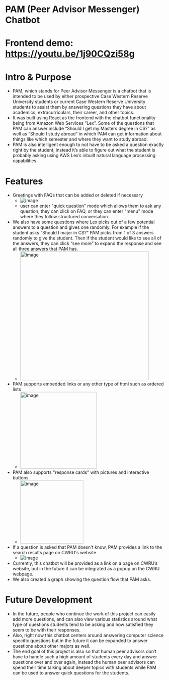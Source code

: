 # PAM (Peer Advisor Messenger) Chatbot

# Frontend demo: https://youtu.be/1j90CQzi58g


# Intro & Purpose
- PAM, which stands for Peer Advisor Messenger is a chatbot that is intended to be used by either prospective Case Western Reserve University students or current Case Western Reserve University students to assist them by answering questions they have about academics, extracurriculars, their career, and other topics. 
- It was built using React as the frontend with the chatbot functionality being from Amazon Web Services “Lex”. Some of the questions that PAM can answer include “Should I get my Masters degree in CS?” as well as “Should I study abroad” in which PAM can get information about things like which semester and where they want to study abroad. 
- PAM is also intelligent enough to not have to be asked a question exactly right by the student, instead it’s able to figure out what the student is probably asking using AWS Lex’s inbuilt natural language processing capabilities. 

# Features
- Greetings with FAQs that can be added or deleted if necessary
  - ![image](https://user-images.githubusercontent.com/29404461/164864822-cddcb52a-f706-4b4a-bdb6-60099cb20e57.png)
  - user can enter "quick question" mode which allows them to ask any question, they can click on FAQ, or they can enter "menu" mode where they follow structured conversation
- We also have some questions where Lex picks out of a few potential answers to a question and gives one randomly. For example if the student asks “Should I major in CS?” PAM picks from 1 of 3 answers randomly to give the student. Then if the student would like to see all of the answers, they can click “see more” to expand the response and see all three answers that PAM has. 
  - <img width="408" alt="image" src="https://user-images.githubusercontent.com/29404461/163715638-3c523042-2863-4ff0-80ae-c20b78b8d62f.png">
- PAM supports embedded links or any other type of html such as ordered lists 
  -  <img width="243" alt="image" src="https://user-images.githubusercontent.com/29404461/163715670-0927e0ef-56bd-4bcc-9471-2a65031ea20f.png">
- PAM also supports "response cards" with pictures and interactive buttons 
  - <img width="200" alt="image" src="https://user-images.githubusercontent.com/29404461/163715682-34e72e66-fde3-4d94-b9b9-507800703daf.png">
- If a question is asked that PAM doesn't know, PAM provides a link to the search results page on CWRU's website 
  - ![image](https://user-images.githubusercontent.com/29404461/164865109-a794541d-2f68-4450-8015-13dbbdeec812.png)
- Currently, this chatbot will be provided as a link on a page on CWRU’s website, but in the future it can be integrated as a popup on the CWRU webpage. 
- We also created a graph showing the question flow that PAM asks. 

# Future Development
- In the future, people who continue the work of this project can easily add more questions, and can also view various statistics around what type of questions students tend to be asking and how satisfied they seem to be with their responses.
- Also, right now this chatbot centers around answering computer science specific questions but in the future it can be expanded to answer questions about other majors as well. 
- The end goal of this project is also so that human peer advisors don’t have to handle such a high amount of students every day and answer questions over and over again, instead the human peer advisors can spend their time talking about deeper topics with students while PAM can be used to answer quick questions for the students. 
